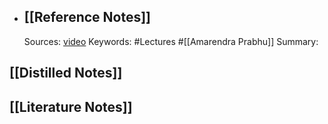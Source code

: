- ## [[Reference Notes]]
  Sources: [video](https://www.youtube.com/watch?v=B2DdH6incUM&ab_channel=AmarendraD%C4%81saOfficial)
  Keywords: #Lectures #[[Amarendra Prabhu]] 
  Summary:
## [[Distilled Notes]]
## [[Literature Notes]]